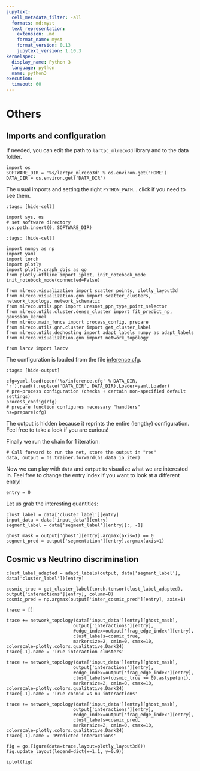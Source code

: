 ```yaml
---
jupytext:
  cell_metadata_filter: -all
  formats: md:myst
  text_representation:
    extension: .md
    format_name: myst
    format_version: 0.13
    jupytext_version: 1.10.3
kernelspec:
  display_name: Python 3
  language: python
  name: python3
execution:
  timeout: 60
---
```



# Others

## Imports and configuration
If needed, you can edit the path to `lartpc_mlreco3d` library and to the data folder.
```{code-cell}
import os
SOFTWARE_DIR = '%s/lartpc_mlreco3d' % os.environ.get('HOME') 
DATA_DIR = os.environ.get('DATA_DIR')
```

The usual imports and setting the right `PYTHON_PATH`...  click if you need to see them.
```{code-cell}
:tags: [hide-cell]

import sys, os
# set software directory
sys.path.insert(0, SOFTWARE_DIR)
```

```{code-cell}
:tags: [hide-cell]

import numpy as np
import yaml
import torch
import plotly
import plotly.graph_objs as go
from plotly.offline import iplot, init_notebook_mode
init_notebook_mode(connected=False)

from mlreco.visualization import scatter_points, plotly_layout3d
from mlreco.visualization.gnn import scatter_clusters, network_topology, network_schematic
from mlreco.utils.ppn import uresnet_ppn_type_point_selector
from mlreco.utils.cluster.dense_cluster import fit_predict_np, gaussian_kernel
from mlreco.main_funcs import process_config, prepare
from mlreco.utils.gnn.cluster import get_cluster_label
from mlreco.utils.deghosting import adapt_labels_numpy as adapt_labels
from mlreco.visualization.gnn import network_topology

from larcv import larcv
```

The configuration is loaded from the file [inference.cfg](../data/inference.cfg).
```{code-cell}
:tags: [hide-output]

cfg=yaml.load(open('%s/inference.cfg' % DATA_DIR, 'r').read().replace('DATA_DIR', DATA_DIR),Loader=yaml.Loader)
# pre-process configuration (checks + certain non-specified default settings)
process_config(cfg)
# prepare function configures necessary "handlers"
hs=prepare(cfg)
```

The output is hidden because it reprints the entire (lengthy) configuration. Feel 
free to take a look if you are curious!

Finally we run the chain for 1 iteration:
```{code-cell}
# Call forward to run the net, store the output in "res"
data, output = hs.trainer.forward(hs.data_io_iter)
```
Now we can play with `data` and `output` to visualize what we are interested in. Feel free to change the
entry index if you want to look at a different entry!
```{code-cell}
entry = 0
```
Let us grab the interesting quantities:
```{code-cell}
clust_label = data['cluster_label'][entry]
input_data = data['input_data'][entry]
segment_label = data['segment_label'][entry][:, -1]

ghost_mask = output['ghost'][entry].argmax(axis=1) == 0
segment_pred = output['segmentation'][entry].argmax(axis=1)
```

## Cosmic vs Neutrino discrimination

```{code-cell}
clust_label_adapted = adapt_labels(output, data['segment_label'], data['cluster_label'])[entry]

cosmic_true = get_cluster_label(torch.tensor(clust_label_adapted), output['interactions'][entry], column=8)
cosmic_pred = np.argmax(output['inter_cosmic_pred'][entry], axis=1)
```

```{code-cell}
trace = []

trace += network_topology(data['input_data'][entry][ghost_mask],
                         output['interactions'][entry],
                         #edge_index=output['frag_edge_index'][entry],
                         clust_labels=cosmic_true,
                         markersize=2, cmin=0, cmax=10, colorscale=plotly.colors.qualitative.Dark24)
trace[-1].name = 'True interaction clusters'

trace += network_topology(data['input_data'][entry][ghost_mask],
                         output['interactions'][entry],
                         #edge_index=output['frag_edge_index'][entry],
                         clust_labels=(cosmic_true >= 0).astype(int),
                         markersize=2, cmin=0, cmax=10, colorscale=plotly.colors.qualitative.Dark24)
trace[-1].name = 'True cosmic vs nu interactions'

trace += network_topology(data['input_data'][entry][ghost_mask],
                         output['interactions'][entry],
                         #edge_index=output['frag_edge_index'][entry],
                         clust_labels=cosmic_pred,
                         markersize=2, cmin=0, cmax=10, colorscale=plotly.colors.qualitative.Dark24)
trace[-1].name = 'Predicted interactions'

fig = go.Figure(data=trace,layout=plotly_layout3d())
fig.update_layout(legend=dict(x=1.1, y=0.9))

iplot(fig)
```